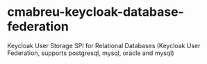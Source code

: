 # cmabreu-keycloak-database-federation
Keycloak User Storage SPI for Relational Databases (Keycloak User Federation, supports postgresql, mysql, oracle and mysql)
